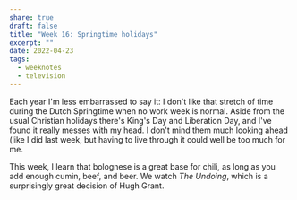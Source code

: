 ```yaml
---
share: true
draft: false
title: "Week 16: Springtime holidays"
excerpt: ""
date: 2022-04-23
tags:
  - weeknotes
  - television
---
```


Each year I'm less embarrassed to say it: I don't like that stretch of time during the Dutch Springtime when no work week is normal. Aside from the usual Christian holidays there's King's Day and Liberation Day, and I've found it really messes with my head. I don't mind them much looking ahead (like I did last week, but having to live through it could well be too much for me. 

This week, I learn that bolognese is a great base for chili, as long as you add enough cumin, beef, and beer. We watch _The Undoing_, which is a surprisingly great decision of Hugh Grant. 
 